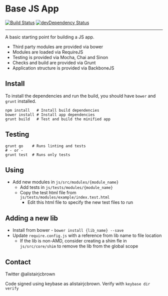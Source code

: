 # Base JS App

[![Build Status](https://travis-ci.org/alistairjcbrown/base-js-app.svg?branch=master)](https://travis-ci.org/alistairjcbrown/base-js-app)
[![devDependency Status](https://david-dm.org/alistairjcbrown/base-js-app/dev-status.svg?theme=shields.io)](https://david-dm.org/alistairjcbrown/base-js-app#info=devDependencies)

---

A basic starting point for building a JS app.

 - Third party modules are provided via bower
 - Modules are loaded via RequireJS
 - Testing is provided via Mocha, Chai and Sinon
 - Checks and build are provided via Grunt
 - Application structure is provided via BackboneJS

## Install

To install the dependencies and run the build, you should have `bower` and `grunt` installed.

```
npm install   # Install build dependencies
bower install # Install app dependencies
grunt build   # Test and build the minified app
```

## Testing

```
grunt go    # Runs linting and tests
# - or -
grunt test  # Runs only tests
```

## Using

 - Add new modules in `js/src/modules/{module_name}`
    - Add tests in `js/tests/modules/{module_name}`
    - Copy the test html file from `js/tests/modules/example/index.test.html`
        - Edit this html file to specify the new test files to run

## Adding a new lib

 - Install from bower - `bower install {lib_name} --save`
 - Update `require.config.js` with a reference from lib name to file location
    - If the lib is non-AMD, consider creating a shim fle in `js/src/core/shim` to remove the lib from the global scope


## Contact

Twitter @alistairjcbrown

Code signed using keybase as alistairjcbrown. Verify with `keybase dir verify`